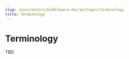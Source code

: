 ```yaml
---
slug: /poscreators/middleware-doc/portugal/terminology
title: Terminology
---
```


# Terminology

TBD